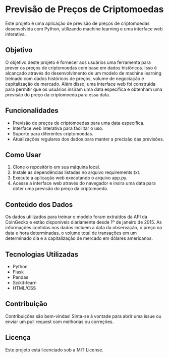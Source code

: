 # Previsão de Preços de Criptomoedas

Este projeto é uma aplicação de previsão de preços de criptomoedas desenvolvida com Python, utilizando machine learning e uma interface web interativa.

## Objetivo

O objetivo deste projeto é fornecer aos usuários uma ferramenta para prever os preços de criptomoedas com base em dados históricos. Isso é alcançado através do desenvolvimento de um modelo de machine learning treinado com dados históricos de preços, volume de negociação e capitalização de mercado. Além disso, uma interface web foi construída para permitir que os usuários insiram uma data específica e obtenham uma previsão do preço da criptomoeda para essa data.

## Funcionalidades

* Previsão de preços de criptomoedas para uma data específica.
* Interface web interativa para facilitar o uso.
* Suporte para diferentes criptomoedas.
* Atualizações regulares dos dados para manter a precisão das previsões.

## Como Usar

1. Clone o repositório em sua máquina local.
2. Instale as dependências listadas no arquivo requirements.txt.
3. Execute a aplicação web executando o arquivo app.py.
4. Acesse a interface web através do navegador e insira uma data para obter uma previsão do preço da criptomoeda.

## Conteúdo dos Dados

Os dados utilizados para treinar o modelo foram extraídos da API da CoinGecko e estão disponíveis diariamente desde 1º de janeiro de 2015. As informações contidas nos dados incluem a data da observação, o preço na data e hora determinadas, o volume total de transações em um determinado dia e a capitalização de mercado em dólares americanos.

## Tecnologias Utilizadas

* Python
* Flask
* Pandas
* Scikit-learn
* HTML/CSS

## Contribuição

Contribuições são bem-vindas! Sinta-se à vontade para abrir uma issue ou enviar um pull request com melhorias ou correções.

## Licença

Este projeto está licenciado sob a MIT License.